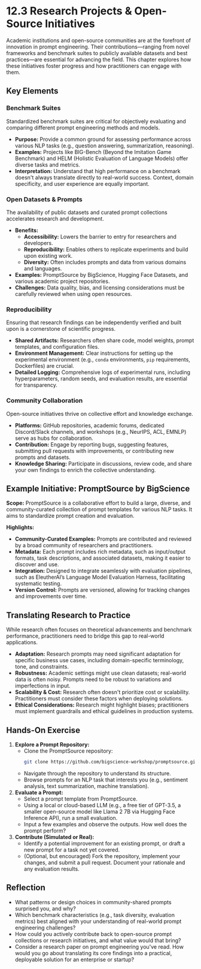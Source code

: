 # 12.3 Research Projects & Open-Source Initiatives

Academic institutions and open-source communities are at the forefront of innovation in prompt engineering. Their contributions—ranging from novel frameworks and benchmark suites to publicly available datasets and best practices—are essential for advancing the field. This chapter explores how these initiatives foster progress and how practitioners can engage with them.

## Key Elements

### Benchmark Suites

Standardized benchmark suites are critical for objectively evaluating and comparing different prompt engineering methods and models.
-   **Purpose:** Provide a common ground for assessing performance across various NLP tasks (e.g., question answering, summarization, reasoning).
-   **Examples:** Projects like BIG-Bench (Beyond the Imitation Game Benchmark) and HELM (Holistic Evaluation of Language Models) offer diverse tasks and metrics.
-   **Interpretation:** Understand that high performance on a benchmark doesn't always translate directly to real-world success. Context, domain specificity, and user experience are equally important.

### Open Datasets & Prompts

The availability of public datasets and curated prompt collections accelerates research and development.
-   **Benefits:**
    *   **Accessibility:** Lowers the barrier to entry for researchers and developers.
    *   **Reproducibility:** Enables others to replicate experiments and build upon existing work.
    *   **Diversity:** Often includes prompts and data from various domains and languages.
-   **Examples:** PromptSource by BigScience, Hugging Face Datasets, and various academic project repositories.
-   **Challenges:** Data quality, bias, and licensing considerations must be carefully reviewed when using open resources.

### Reproducibility

Ensuring that research findings can be independently verified and built upon is a cornerstone of scientific progress.
-   **Shared Artifacts:** Researchers often share code, model weights, prompt templates, and configuration files.
-   **Environment Management:** Clear instructions for setting up the experimental environment (e.g., `conda` environments, `pip` requirements, Dockerfiles) are crucial.
-   **Detailed Logging:** Comprehensive logs of experimental runs, including hyperparameters, random seeds, and evaluation results, are essential for transparency.

### Community Collaboration

Open-source initiatives thrive on collective effort and knowledge exchange.
-   **Platforms:** GitHub repositories, academic forums, dedicated Discord/Slack channels, and workshops (e.g., NeurIPS, ACL, EMNLP) serve as hubs for collaboration.
-   **Contribution:** Engage by reporting bugs, suggesting features, submitting pull requests with improvements, or contributing new prompts and datasets.
-   **Knowledge Sharing:** Participate in discussions, review code, and share your own findings to enrich the collective understanding.

## Example Initiative: PromptSource by BigScience

**Scope:** PromptSource is a collaborative effort to build a large, diverse, and community-curated collection of prompt templates for various NLP tasks. It aims to standardize prompt creation and evaluation.

**Highlights:**
-   **Community-Curated Examples:** Prompts are contributed and reviewed by a broad community of researchers and practitioners.
-   **Metadata:** Each prompt includes rich metadata, such as input/output formats, task descriptions, and associated datasets, making it easier to discover and use.
-   **Integration:** Designed to integrate seamlessly with evaluation pipelines, such as EleutherAI’s Language Model Evaluation Harness, facilitating systematic testing.
-   **Version Control:** Prompts are versioned, allowing for tracking changes and improvements over time.

## Translating Research to Practice

While research often focuses on theoretical advancements and benchmark performance, practitioners need to bridge this gap to real-world applications.
-   **Adaptation:** Research prompts may need significant adaptation for specific business use cases, including domain-specific terminology, tone, and constraints.
-   **Robustness:** Academic settings might use clean datasets; real-world data is often noisy. Prompts need to be robust to variations and imperfections in input.
-   **Scalability & Cost:** Research often doesn't prioritize cost or scalability. Practitioners must consider these factors when deploying solutions.
-   **Ethical Considerations:** Research might highlight biases; practitioners must implement guardrails and ethical guidelines in production systems.

## Hands-On Exercise

1.  **Explore a Prompt Repository:**
    *   Clone the PromptSource repository:
        ```bash
        git clone https://github.com/bigscience-workshop/promptsource.git
        ```
    *   Navigate through the repository to understand its structure.
    *   Browse prompts for an NLP task that interests you (e.g., sentiment analysis, text summarization, machine translation).
2.  **Evaluate a Prompt:**
    *   Select a prompt template from PromptSource.
    *   Using a local or cloud-based LLM (e.g., a free tier of GPT-3.5, a smaller open-source model like Llama 2 7B via Hugging Face Inference API), run a small evaluation.
    *   Input a few examples and observe the outputs. How well does the prompt perform?
3.  **Contribute (Simulated or Real):**
    *   Identify a potential improvement for an existing prompt, or draft a new prompt for a task not yet covered.
    *   (Optional, but encouraged) Fork the repository, implement your changes, and submit a pull request. Document your rationale and any evaluation results.

## Reflection

-   What patterns or design choices in community-shared prompts surprised you, and why?
-   Which benchmark characteristics (e.g., task diversity, evaluation metrics) best aligned with your understanding of real-world prompt engineering challenges?
-   How could you actively contribute back to open-source prompt collections or research initiatives, and what value would that bring?
-   Consider a research paper on prompt engineering you've read. How would you go about translating its core findings into a practical, deployable solution for an enterprise or startup?

